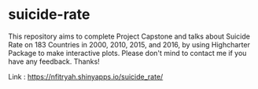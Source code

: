 # suicide-rate
This repository aims to complete Project Capstone and talks about Suicide Rate on 183 Countries in 2000, 2010, 2015, and 2016, 
by using Highcharter Package to make interactive plots. Please don't mind to contact me if you have any feedback. Thanks!

Link : https://nfitryah.shinyapps.io/suicide_rate/
